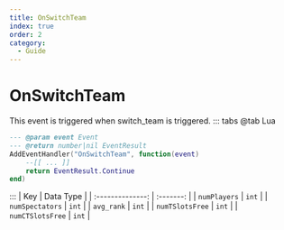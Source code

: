 ```yaml
---
title: OnSwitchTeam
index: true
order: 2
category:
  - Guide
---
```


# OnSwitchTeam
This event is triggered when switch_team is triggered.
::: tabs
@tab Lua
```lua
--- @param event Event
--- @return number|nil EventResult
AddEventHandler("OnSwitchTeam", function(event)
    --[[ ... ]]
    return EventResult.Continue
end)
```

:::
|        Key       | Data Type |
| :--------------: | :-------: |
|   `numPlayers`   |   `int`   |
|  `numSpectators` |   `int`   |
|    `avg_rank`    |   `int`   |
|  `numTSlotsFree` |   `int`   |
| `numCTSlotsFree` |   `int`   |